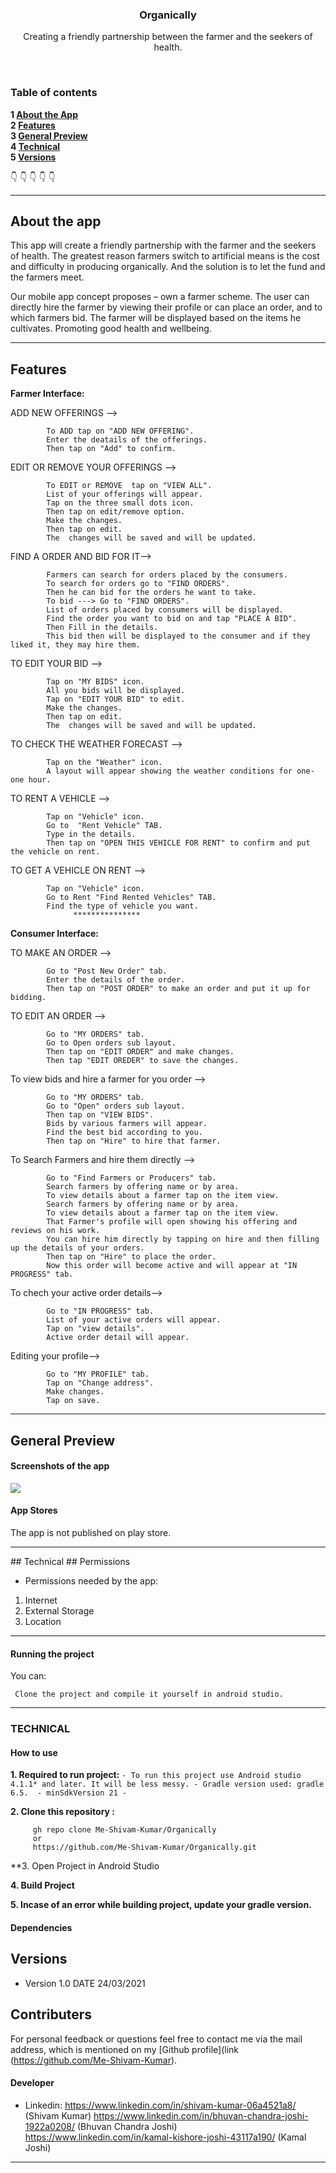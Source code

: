 
<p align="center">
  <h3 align="center">Organically</h3>

  <p align="center">
   Creating a friendly partnership between the farmer and the seekers of health.
    <br>
     <img src="" alt="">
    <br>
    </p>
</p>

<br>

### Table of contents

**1 [About the App](#about-the-app)**<br>
**2 [Features](#features)**<br>
**3 [General Preview](#general-preview)**<br>
**4 [Technical](#technical)**<br>
**5 [Versions](#versions)**<br>


:point_down: :point_down: :point_down: :point_down: :point_down:

<hr> 

## About the app 

This app will create a friendly partnership with the farmer and the seekers of health. The greatest reason farmers switch to artificial means is the cost and difficulty in producing organically. And the solution is to let the fund and the farmers meet. 


Our mobile app concept proposes – own a farmer scheme. The user can directly hire the farmer by viewing their profile or can place an order, and to which farmers bid. The farmer will be displayed based on the items he cultivates. 
Promoting good health and wellbeing.

<hr>

## Features

**Farmer Interface:**

ADD NEW OFFERINGS -->

			To ADD tap on "ADD NEW OFFERING".
			Enter the deatails of the offerings.
			Then tap on "Add" to confirm.

EDIT OR REMOVE YOUR OFFERINGS -->

			To EDIT or REMOVE  tap on "VIEW ALL".
			List of your offerings will appear.
			Tap on the three small dots icon. 
			Then tap on edit/remove option.
			Make the changes.
			Then tap on edit.
			The  changes will be saved and will be updated.
			


FIND A ORDER AND BID FOR IT-->

 		  	Farmers can search for orders placed by the consumers.
		  	To search for orders go to "FIND ORDERS".
		  	Then he can bid for the orders he want to take. 
		  	To bid ---> Go to "FIND ORDERS".
		  	List of orders placed by consumers will be displayed.
		  	Find the order you want to bid on and tap "PLACE A BID".
		  	Then Fill in the details.
		  	This bid then will be displayed to the consumer and if they liked it, they may hire them.

TO EDIT YOUR BID -->

			Tap on "MY BIDS" icon.
			All you bids will be displayed.
			Tap on "EDIT YOUR BID" to edit.
			Make the changes.
			Then tap on edit.
			The  changes will be saved and will be updated.

TO CHECK THE WEATHER FORECAST -->

		  	Tap on the "Weather" icon.
		  	A layout will appear showing the weather conditions for one-one hour.
		

TO RENT A VEHICLE -->   

			Tap on "Vehicle" icon.
			Go to  "Rent Vehicle" TAB.
			Type in the details.
			Then tap on "OPEN THIS VEHICLE FOR RENT" to confirm and put the vehicle on rent.

TO GET A VEHICLE ON RENT --> 

			Tap on "Vehicle" icon.
			Go to Rent "Find Rented Vehicles" TAB.
			Find the type of vehicle you want.
			      ***************
**Consumer Interface:**


TO MAKE AN ORDER -->   

			Go to "Post New Order" tab.
			Enter the details of the order.
			Then tap on "POST ORDER" to make an order and put it up for bidding.

TO EDIT AN ORDER -->	

			Go to "MY ORDERS" tab.
			Go to Open orders sub layout.
			Then tap on "EDIT ORDER" and make changes.
			Then tap "EDIT OREDER" to save the changes.

To view bids and hire a farmer for you order -->
			
			Go to "MY ORDERS" tab.
			Go to "Open" orders sub layout.
			Then tap on "VIEW BIDS". 
			Bids by various farmers will appear. 
			Find the best bid according to you.
			Then tap on "Hire" to hire that farmer.

To Search Farmers and hire them directly -->
				
			Go to "Find Farmers or Producers" tab.
			Search farmers by offering name or by area.
			To view details about a farmer tap on the item view.
			Search farmers by offering name or by area.
			To view details about a farmer tap on the item view.
			That Farmer's profile will open showing his offering and reviews on his work.
			You can hire him directly by tapping on hire and then filling up the details of your orders.
			Then tap on "Hire" to place the order.
			Now this order will become active and will appear at "IN PROGRESS" tab.
			
To chech your active order details-->	

			Go to "IN PROGRESS" tab.
			List of your active orders will appear.
			Tap on "view details".
			Active order detail will appear.


Editing your profile--> 

			Go to "MY PROFILE" tab.
			Tap on "Change address". 
			Make changes.
			Tap on save.
			



<hr>

## General Preview


#### Screenshots of the app

<img src="https://github.com/Me-Shivam-Kumar/Organically/blob/master/app/src/main/res/drawable/github_image.jpg" >



#### App Stores
The app is not published on play store.



<hr>
## Technical
## Permissions


* Permissions needed by the app:

1. Internet
2. External Storage
3. Location

<hr>

#### Running the project


You can:

     Clone the project and compile it yourself in android studio.
   

<hr>

### TECHNICAL

#### How to use

**1. Required to run project:**
       ` - To run this project use Android studio 4.1.1* and later. It will be less messy.
         - Gradle version used: gradle 6.5. 
         - minSdkVersion 21
         - 
        `

**2. Clone this repository :**
 
         gh repo clone Me-Shivam-Kumar/Organically
         or
         https://github.com/Me-Shivam-Kumar/Organically.git
         
**3. Open Project in Android Studio

**4. Build Project**

**5. Incase of an error while building project, update your gradle version.**


#### Dependencies


## Versions 
* Version 1.0  DATE 24/03/2021



## Contributers
For personal feedback or questions feel free to contact me via the mail address, which is mentioned on my [Github profile](link (https://github.com/Me-Shivam-Kumar).

#### Developer
* Linkedin: https://www.linkedin.com/in/shivam-kumar-06a4521a8/ (Shivam Kumar)
            https://www.linkedin.com/in/bhuvan-chandra-joshi-1922a0208/ (Bhuvan Chandra Joshi)
	    https://www.linkedin.com/in/kamal-kishore-joshi-43117a190/ (Kamal Joshi)
	    

<hr>

 

